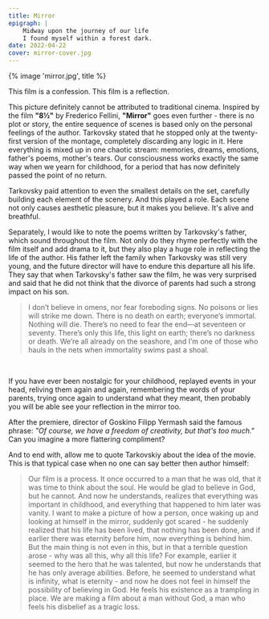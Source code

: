 ```yaml
---
title: Mirror
epigraph: |
    Midway upon the journey of our life
    I found myself within a forest dark.
date: 2022-04-22
cover: mirror-cover.jpg
---
```

{% image 'mirror.jpg', title %}

This film is a confession.
This film is a reflection.

This picture definitely cannot be attributed to traditional cinema. Inspired by the film **"8½"** by Frederico Fellini,
**"Mirror"** goes even further - there is no plot or story, the entire sequence of scenes is based only on the personal feelings of the author. Tarkovsky stated that he stopped only at the twenty-first version of the montage, completely discarding any logic in it.
Here everything is mixed up in one chaotic stream: memories, dreams, emotions, father's poems, mother's tears. Our consciousness works exactly the same way when we yearn for childhood, for a period that has now definitely passed the point of no return.

Tarkovsky paid attention to even the smallest details on the set, carefully building each element of the scenery. And this played a role. Each scene not only causes aesthetic pleasure, but it makes you believe. It's alive and breathful.

Separately, I would like to note the poems written by Tarkovsky's father, which sound throughout the film. Not only do they rhyme perfectly with the film itself and add drama to it, but they also play a huge role in reflecting the life of the author. His father left the family when Tarkovsky was still very young, and the future director will have to endure this departure all his life.
They say that when Tarkovsky's father saw the film, he was very surprised and said that he did not think that the divorce of parents had such a strong impact on his son.

<blockquote>I don’t believe in omens, nor fear
foreboding signs. No poisons or lies
will strike me down. There is no death on earth;
everyone’s immortal. Nothing will die.
There’s no need to fear the end—at seventeen
or seventy. There’s only this life, this light
on earth; there’s no darkness or death.
We’re all already on the seashore,
and I’m one of those who hauls in the nets
when immortality swims past a shoal.
</blockquote>
<br>

If you have ever been nostalgic for your childhood, replayed events in your head, reliving them again and again, remembering the words of your parents, trying once again to understand what they meant, then probably you will be able see your reflection in the mirror too.

After the premiere, director of Goskino Filipp Yermash said the famous phrase: *"Of course, we have a freedom of creativity, but that's too much."* Can you imagine a more flattering compliment?

And to end with, allow me to quote Tarkovskiy about the idea of the movie. This is that typical case when no one can say better then author himself:

<blockquote>Our film is a process. It once occurred to a man that he was old, that it was time to think about the soul. He would be glad to believe in God, but he cannot.
And now he understands, realizes that everything was important in childhood, and everything that happened to him later was vanity. I want to make a picture of how a person, once waking up and looking at himself in the mirror, suddenly got scared - he suddenly realized that his life has been lived, that nothing has been done, and if earlier there was eternity before him, now everything is behind him.
But the main thing is not even in this, but in that a terrible question arose - why was all this, why all this life? For example, earlier it seemed to the hero that he was talented, but now he understands that he has only average abilities. Before, he seemed to understand what is infinity, what is eternity - and now he does not feel in himself the possibility of believing in God. He feels his existence as a trampling in place.
We are making a film about a man without God, a man who feels his disbelief as a tragic loss.
</blockquote>